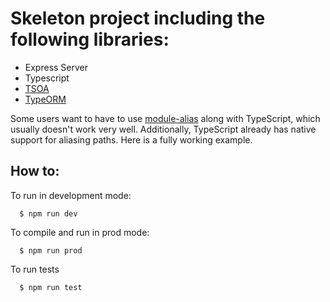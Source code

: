 # Skeleton project including the following libraries:

-   Express Server
-   Typescript
-   [TSOA](https://github.com/lukeautry/tsoa)
-   [TypeORM](https://github.com/typeorm/typeorm)

Some users want to have to use [module-alias](https://github.com/ilearnio/module-alias) along with TypeScript, which usually doesn't work very well.
Additionally, TypeScript already has native support for aliasing paths. Here is a fully working example.

## How to:

To run in development mode:

```
  $ npm run dev
```

To compile and run in prod mode:

```
  $ npm run prod
```

To run tests

```
  $ npm run test
```
